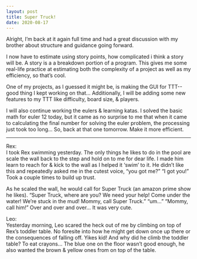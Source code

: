 ```yaml
---
layout: post
title: Super Truck!  
date: 2020-08-17
---
```


Alright, I’m back at it again full time and had a great discussion with my brother about structure and guidance going forward.  

I now have to estimate using story points, how complicated i think a story will be.  A story is a a breakdown portion of a program.  This gives me some real-life practice at estimating both the complexity of a project as well as my efficiency, so that’s cool.

One of my projects, as I guessed it might be, is making the GUI for TTT--good thing I kept working on that…  Additionally, I will be adding some new features to my TTT like difficulty, board size, & players.  

I will also continue working the eulers & learning katas.  I solved the basic math for euler 12 today, but it came as no surprise to me that when it came to calculating the final number for solving the euler problem, the processing just took too long…  So, back at that one tomorrow.  Make it more efficient.

***
Rex:  
I took Rex swimming yesterday.  The only things he likes to do in the pool are scale the wall back to the step and hold on to me for dear life.  I made him learn to reach for & kick to the wall as I helped it ‘swim’ to it.  He didn’t like this and repeatedly asked me in the cutest voice, “you got me?”  “I got you!”  Took a couple times to build up trust.  

As he scaled the wall, he would call for Super Truck (an amazon prime show he likes).  “Super Truck, where are you?  We need your help!  Come under the water!  We’re stuck in the mud!  Mommy, call Super Truck.”  “um…”  “Mommy, call him!”  Over and over and over…  It was very cute.  

Leo:  
Yesterday morning, Leo scared the heck out of me by climbing on top of Rex’s toddler table.  No foresite into how he might get down once up there or the consequences of falling off.  Yikes kid!  And why did he climb the toddler table?  To eat crayons…  The blue one on the floor wasn’t good enough, he also wanted the brown & yellow ones from on top of the table.
